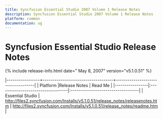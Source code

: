 ```yaml
---
title: Syncfusion Essential Studio 2007 Volume 1 Release Notes  
description: Syncfusion Essential Studio 2007 Volume 1 Release Notes  
platform: common
documentation: ug
---
```


# Syncfusion Essential Studio Release Notes  

{% include release-info.html date=" May 8, 2007"  version="v5.1.0.51" %} 


|-----------------+------------------------------------+------------------------------------|
|   Platform      |Release Notes                       | Read Me                            |
|-----------------|:-----------------------------------|:-----------------------------------|
| Essential Studio  | <http://files2.syncfusion.com/Installs/v5.1.0.51/release_notes/releasenotes.htm> | <http://files2.syncfusion.com/Installs/v5.1.0.51/release_notes/readme.htm> |


